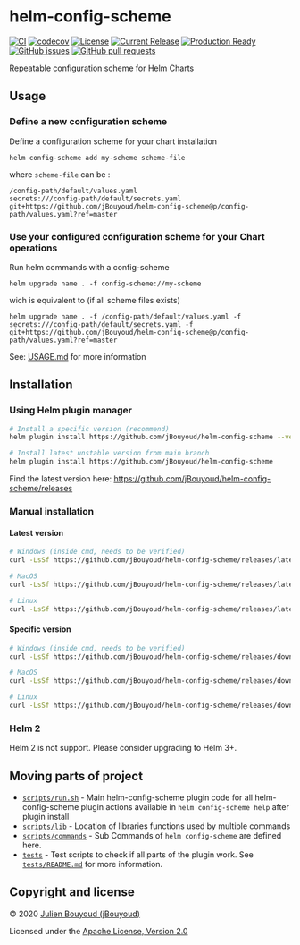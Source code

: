 # helm-config-scheme

[![CI](https://github.com/jBouyoud/helm-config-scheme/workflows/ci/badge.svg)](https://github.com/jBouyoud/helm-config-scheme/)
[![codecov](https://codecov.io/gh/jBouyoud/helm-config-scheme/branch/main/graph/badge.svg?token=HZLCMPG5EC)](https://codecov.io/gh/jBouyoud/helm-config-scheme)
[![License](https://img.shields.io/github/license/jBouyoud/helm-config-scheme.svg)](https://github.com/jBouyoud/helm-config-scheme/blob/master/LICENSE)
[![Current Release](https://img.shields.io/github/release/jBouyoud/helm-config-scheme.svg)](https://github.com/jBouyoud/helm-config-scheme/releases/latest)
[![Production Ready](https://img.shields.io/badge/production-ready-green.svg)](https://github.com/jBouyoud/helm-config-scheme/releases/latest)
[![GitHub issues](https://img.shields.io/github/issues/jBouyoud/helm-config-scheme.svg)](https://github.com/jBouyoud/helm-config-scheme/issues)
[![GitHub pull requests](https://img.shields.io/github/issues-pr/jBouyoud/helm-config-scheme.svg)](https://github.com/jBouyoud/helm-config-scheme/pulls)

Repeatable configuration scheme for Helm Charts

## Usage

### Define a new configuration scheme

Define a configuration scheme for your chart installation

```
helm config-scheme add my-scheme scheme-file
```

where `scheme-file` can be :

```
/config-path/default/values.yaml
secrets:///config-path/default/secrets.yaml
git+https://github.com/jBouyoud/helm-config-scheme@p/config-path/values.yaml?ref=master
```

### Use your configured configuration scheme for your Chart operations

Run helm commands with a config-scheme

```
helm upgrade name . -f config-scheme://my-scheme
```

wich is equivalent to (if all scheme files exists)

```
helm upgrade name . -f /config-path/default/values.yaml -f secrets:///config-path/default/secrets.yaml -f git+https://github.com/jBouyoud/helm-config-scheme@p/config-path/values.yaml?ref=master
```

See: [USAGE.md](USAGE.md) for more information

## Installation

### Using Helm plugin manager

```bash
# Install a specific version (recommend)
helm plugin install https://github.com/jBouyoud/helm-config-scheme --version v3.3.0

# Install latest unstable version from main branch
helm plugin install https://github.com/jBouyoud/helm-config-scheme
```

Find the latest version here: https://github.com/jBouyoud/helm-config-scheme/releases

### Manual installation

#### Latest version

```bash
# Windows (inside cmd, needs to be verified)
curl -LsSf https://github.com/jBouyoud/helm-config-scheme/releases/latest/download/helm-config-scheme.tar.gz | tar -C "%APPDATA%\helm\plugins" -xzf-

# MacOS
curl -LsSf https://github.com/jBouyoud/helm-config-scheme/releases/latest/download/helm-config-scheme.tar.gz | tar -C "$HOME/Library/helm/plugins" -xzf-

# Linux
curl -LsSf https://github.com/jBouyoud/helm-config-scheme/releases/latest/download/helm-config-scheme.tar.gz | tar -C "$HOME/.local/share/helm/plugins" -xzf-
```

#### Specific version

```bash
# Windows (inside cmd, needs to be verified)
curl -LsSf https://github.com/jBouyoud/helm-config-scheme/releases/download/v1.0.0/helm-secrets.tar.gz | tar -C "%APPDATA%\helm\plugins" -xzf-

# MacOS
curl -LsSf https://github.com/jBouyoud/helm-config-scheme/releases/download/v1.0.0/helm-secrets.tar.gz | tar -C "$HOME/Library/helm/plugins" -xzf-

# Linux
curl -LsSf https://github.com/jBouyoud/helm-config-scheme/releases/download/v1.0.0/helm-secrets.tar.gz | tar -C "$HOME/.local/share/helm/plugins" -xzf-
```

### Helm 2

Helm 2 is not support.
Please consider upgrading to Helm 3+.

## Moving parts of project

- [`scripts/run.sh`](scripts/run.sh) - Main helm-config-scheme plugin code for all helm-config-scheme plugin actions available in `helm config-scheme help` after plugin install
- [`scripts/lib`](scripts/lib) - Location of libraries functions used by multiple commands
- [`scripts/commands`](scripts/commands) - Sub Commands of `helm config-scheme` are defined here.
- [`tests`](tests) - Test scripts to check if all parts of the plugin work. See [`tests/README.md`](tests/README.md) for more information.

## Copyright and license

© 2020 [Julien Bouyoud (jBouyoud)](https://github.com/jBouyoud/helm-config-scheme)

Licensed under the [Apache License, Version 2.0](LICENSE)
